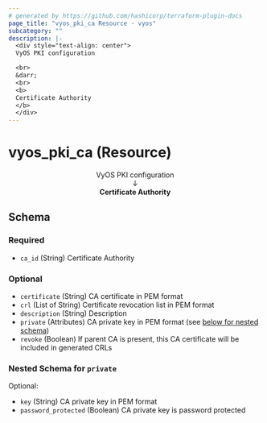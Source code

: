 ```yaml
---
# generated by https://github.com/hashicorp/terraform-plugin-docs
page_title: "vyos_pki_ca Resource - vyos"
subcategory: ""
description: |-
  <div style="text-align: center">
  VyOS PKI configuration

  <br>
  &darr;
  <br>
  <b>
  Certificate Authority
  </b>
  </div>
---
```


# vyos_pki_ca (Resource)

<div style="text-align: center">
VyOS PKI configuration

<br>
&darr;
<br>
<b>
Certificate Authority
</b>
</div>



<!-- schema generated by tfplugindocs -->
## Schema

### Required

- `ca_id` (String) Certificate Authority

### Optional

- `certificate` (String) CA certificate in PEM format
- `crl` (List of String) Certificate revocation list in PEM format
- `description` (String) Description
- `private` (Attributes) CA private key in PEM format (see [below for nested schema](#nestedatt--private))
- `revoke` (Boolean) If parent CA is present, this CA certificate will be included in generated CRLs

<a id="nestedatt--private"></a>
### Nested Schema for `private`

Optional:

- `key` (String) CA private key in PEM format
- `password_protected` (Boolean) CA private key is password protected
